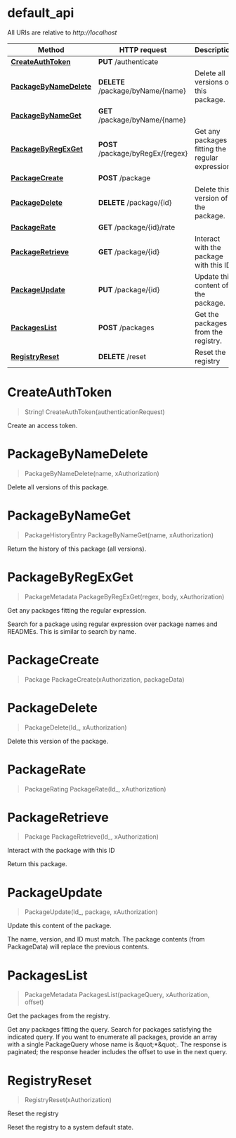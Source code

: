 # default_api

All URIs are relative to *http://localhost*

Method | HTTP request | Description
------------- | ------------- | -------------
[**CreateAuthToken**](default_api.md#CreateAuthToken) | **PUT** /authenticate | 
[**PackageByNameDelete**](default_api.md#PackageByNameDelete) | **DELETE** /package/byName/{name} | Delete all versions of this package.
[**PackageByNameGet**](default_api.md#PackageByNameGet) | **GET** /package/byName/{name} | 
[**PackageByRegExGet**](default_api.md#PackageByRegExGet) | **POST** /package/byRegEx/{regex} | Get any packages fitting the regular expression.
[**PackageCreate**](default_api.md#PackageCreate) | **POST** /package | 
[**PackageDelete**](default_api.md#PackageDelete) | **DELETE** /package/{id} | Delete this version of the package.
[**PackageRate**](default_api.md#PackageRate) | **GET** /package/{id}/rate | 
[**PackageRetrieve**](default_api.md#PackageRetrieve) | **GET** /package/{id} | Interact with the package with this ID
[**PackageUpdate**](default_api.md#PackageUpdate) | **PUT** /package/{id} | Update this content of the package.
[**PackagesList**](default_api.md#PackagesList) | **POST** /packages | Get the packages from the registry.
[**RegistryReset**](default_api.md#RegistryReset) | **DELETE** /reset | Reset the registry


<a name="CreateAuthToken"></a>
# **CreateAuthToken**
> String! CreateAuthToken(authenticationRequest)



Create an access token.
<a name="PackageByNameDelete"></a>
# **PackageByNameDelete**
> PackageByNameDelete(name, xAuthorization)

Delete all versions of this package.
<a name="PackageByNameGet"></a>
# **PackageByNameGet**
> PackageHistoryEntry PackageByNameGet(name, xAuthorization)



Return the history of this package (all versions).
<a name="PackageByRegExGet"></a>
# **PackageByRegExGet**
> PackageMetadata PackageByRegExGet(regex, body, xAuthorization)

Get any packages fitting the regular expression.

Search for a package using regular expression over package names and READMEs. This is similar to search by name.
<a name="PackageCreate"></a>
# **PackageCreate**
> Package PackageCreate(xAuthorization, packageData)


<a name="PackageDelete"></a>
# **PackageDelete**
> PackageDelete(Id_, xAuthorization)

Delete this version of the package.
<a name="PackageRate"></a>
# **PackageRate**
> PackageRating PackageRate(Id_, xAuthorization)


<a name="PackageRetrieve"></a>
# **PackageRetrieve**
> Package PackageRetrieve(Id_, xAuthorization)

Interact with the package with this ID

Return this package.
<a name="PackageUpdate"></a>
# **PackageUpdate**
> PackageUpdate(Id_, package, xAuthorization)

Update this content of the package.

The name, version, and ID must match.  The package contents (from PackageData) will replace the previous contents.
<a name="PackagesList"></a>
# **PackagesList**
> PackageMetadata PackagesList(packageQuery, xAuthorization, offset)

Get the packages from the registry.

Get any packages fitting the query. Search for packages satisfying the indicated query.  If you want to enumerate all packages, provide an array with a single PackageQuery whose name is \&quot;*\&quot;.  The response is paginated; the response header includes the offset to use in the next query.
<a name="RegistryReset"></a>
# **RegistryReset**
> RegistryReset(xAuthorization)

Reset the registry

Reset the registry to a system default state.
